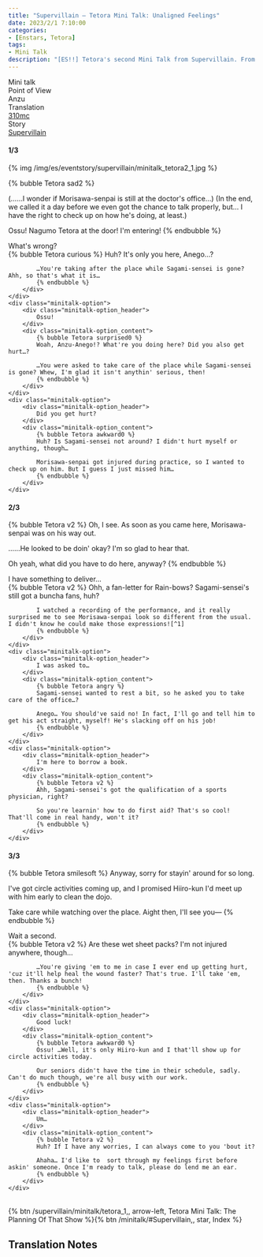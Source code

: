 ```yaml
---
title: "Supervillain – Tetora Mini Talk: Unaligned Feelings"
date: 2023/2/1 7:10:00
categories:
- [Enstars, Tetora]
tags:
- Mini Talk
description: "[ES!!] Tetora's second Mini Talk from Supervillain. From Anzu's POV."
---
```

<div class="three-wrapper" style="--storyColor:#5ac189;--storyColor-rgb:90,193,137;--storyColor-h:147.4;--storyColor-s:45.4%;--storyColor-l:55.5%;">
    <div class="info-area">
        <div class="info">
            <div class="info-item characters">
                <div class="label">
                    Mini talk
                </div>
                <div class="value">
								<a href="/categories/Enstars/Tetora" character="Tetora"></a>
                </div>
            </div>
            <div class="info-item one">
                <div class="label">
                    Point of View
                </div>
                <div class="value">
                    Anzu
                </div>
            </div>
            <div class="info-item two">
                <div class="label">
                    Translation
                </div>
                <div class="value">
                    <a href="/about">310mc</a>
                </div>
            </div>
            <div class="info-item three">
                <div class="label">
                   Story
                </div>
                <div class="value">
                    <a href="/supervillain">Supervillain</a>
                </div>
            </div>
        </div>
    </div>
</div>

<!-- more -->

#### <div mt="rare"></div> 1/3

{% img /img/es/eventstory/supervillain/minitalk_tetora2_1.jpg %}

{% bubble Tetora sad2 %}
<th>(……I wonder if Morisawa-senpai is still at the doctor's office…)</th>

<th>(In the end, we called it a day before we even got the chance to talk properly, but… I have the right to check up on how he's doing, at least.)</th>

Ossu! Nagumo Tetora at the door! I'm entering!
{% endbubble %}

<div class="minitalk" character="Anzu">
    <div class="minitalk-option">
        <div class="minitalk-option_header">
            What's wrong?
        </div>
        <div class="minitalk-option_content">
            {% bubble Tetora curious %}
            Huh? It's only you here, Anego…?

            …You're taking after the place while Sagami-sensei is gone? Ahh, so that's what it is…
			{% endbubble %}
        </div>
    </div>
    <div class="minitalk-option">
        <div class="minitalk-option_header">
            Ossu!
        </div>
        <div class="minitalk-option_content">
            {% bubble Tetora surprised0 %}
            Woah, Anzu-Anego!? What're you doing here? Did you also get hurt…?

            …You were asked to take care of the place while Sagami-sensei is gone? Whew, I'm glad it isn't anythin' serious, then!
			{% endbubble %}
        </div>
    </div>
    <div class="minitalk-option">
        <div class="minitalk-option_header">
            Did you get hurt?
        </div>
        <div class="minitalk-option_content">
            {% bubble Tetora awkward0 %}
            Huh? Is Sagami-sensei not around? I didn't hurt myself or anything, though…

            Morisawa-senpai got injured during practice, so I wanted to check up on him. But I guess I just missed him…
			{% endbubble %}
        </div>
    </div>
</div>

#### <div mt="rare"></div> 2/3

{% bubble Tetora v2 %}
Oh, I see. As soon as you came here, Morisawa-senpai was on his way out.

……He looked to be doin' okay? I'm so glad to hear that.

Oh yeah, what did you have to do here, anyway?
{% endbubble %}

<div class="minitalk" character="Anzu">
    <div class="minitalk-option">
        <div class="minitalk-option_header">
            I have something to deliver…
        </div>
        <div class="minitalk-option_content">
            {% bubble Tetora v2 %}
            Ohh, a fan-letter for Rain-bows? Sagami-sensei's still got a buncha fans, huh?

            I watched a recording of the performance, and it really surprised me to see Morisawa-senpai look so different from the usual. I didn't know he could make those expressions![^1]
			{% endbubble %}
        </div>
    </div>
    <div class="minitalk-option">
        <div class="minitalk-option_header">
            I was asked to…
        </div>
        <div class="minitalk-option_content">
            {% bubble Tetora angry %}
            Sagami-sensei wanted to rest a bit, so he asked you to take care of the office…?

            Anego… You should've said no! In fact, I'll go and tell him to get his act straight, myself! He's slacking off on his job!
			{% endbubble %}
        </div>
    </div>
    <div class="minitalk-option">
        <div class="minitalk-option_header">
            I'm here to borrow a book.
        </div>
        <div class="minitalk-option_content">
            {% bubble Tetora v2 %}
            Ahh, Sagami-sensei's got the qualification of a sports physician, right?

            So you're learnin' how to do first aid? That's so cool! That'll come in real handy, won't it?
			{% endbubble %}
        </div>
    </div>
</div>

#### <div mt="rare"></div> 3/3

{% bubble Tetora smilesoft %}
Anyway, sorry for stayin' around for so long.

I've got circle activities coming up, and I promised Hiiro-kun I'd meet up with him early to clean the dojo.

Take care while watching over the place. Aight then, I'll see you—
{% endbubble %}

<div class="minitalk" character="Anzu">
    <div class="minitalk-option">
        <div class="minitalk-option_header">
          Wait a second.
        </div>
        <div class="minitalk-option_content">
            {% bubble Tetora v2 %}
            Are these wet sheet packs? I'm not injured anywhere, though…

            …You're giving 'em to me in case I ever end up getting hurt, 'cuz it'll help heal the wound faster? That's true. I'll take 'em, then. Thanks a bunch!
			{% endbubble %}
        </div>
    </div>
    <div class="minitalk-option">
        <div class="minitalk-option_header">
            Good luck!
        </div>
        <div class="minitalk-option_content">
            {% bubble Tetora awkward0 %}
            Ossu! …Well, it's only Hiiro-kun and I that'll show up for circle activities today.

            Our seniors didn't have the time in their schedule, sadly. Can't do much though, we're all busy with our work.
			{% endbubble %}
        </div>
    </div>
    <div class="minitalk-option">
        <div class="minitalk-option_header">
            Um…
        </div>
        <div class="minitalk-option_content">
            {% bubble Tetora v2 %}
            Huh? If I have any worries, I can always come to you 'bout it?

            Ahaha… I'd like to  sort through my feelings first before askin' someone. Once I'm ready to talk, please do lend me an ear.
			{% endbubble %}
        </div>
    </div>
</div>
<br>
<div toc>{% btn /supervillain/minitalk/tetora_1,, arrow-left, Tetora Mini Talk: The Planning Of That Show %}{% btn /minitalk/#Supervillain,, star, Index %}</div>

## Translation Notes

[^1]: This is referring to when Chiaki was in the temporary unit <a href="https://ensemble-stars.fandom.com/wiki/Rainbow" target="_blank">Rain-bows</a>. Translation can be found <a href="https://kotofucius.github.io/2018/saga1-rainbow/" target="_blank">here</a>.

